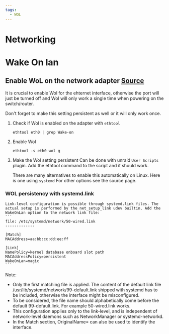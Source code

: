 ```yaml
---
tags:
  - WOL
---
```


# Networking

# Wake On lan
## Enable WoL on the network adapter [Source](https://wiki.archlinux.org/title/Wake-on-LAN)
It is crucial to enable Wol for the ehternet interface, otherwise the port will just be turned off and Wol will only work a single time when powering on the switch/router.

Don't forget to make this setting persistent as well or it will only work once.

1. Check if Wol is enabled on the adapter with `ethtool`
    ```
    ethtool eth0 | grep Wake-on
    ```

2. Enable Wol
    ```
    ethtool -s eth0 wol g
    ```

3. Make the Wol setting persistent
    Can be done with unraid `User Scripts` plugin. Add the ethtool command to the script and it should work.

    There are many alternatives to enable this automatically on Linux. Here is one using `systemd`
    For other options see the source page.
### WOL persistency with systemd.link 
    Link-level configuration is possible through systemd.link files. The actual setup is performed by the net_setup_link udev builtin. Add the WakeOnLan option to the network link file:
    ```
    file: /etc/systemd/network/50-wired.link
    -------------

    [Match]
    MACAddress=aa:bb:cc:dd:ee:ff

    [Link]
    NamePolicy=kernel database onboard slot path
    MACAddressPolicy=persistent
    WakeOnLan=magic
    ```
Note:
- Only the first matching file is applied. The content of the default link file /usr/lib/systemd/network/99-default.link shipped with systemd has to be included, otherwise the interface might be misconfigured.
- To be considered, the file name should alphabetically come before the default 99-default.link. For example 50-wired.link works.
- This configuration applies only to the link-level, and is independent of network-level daemons such as NetworkManager or systemd-networkd.
- In the Match section, OriginalName= can also be used to identify the interface.
